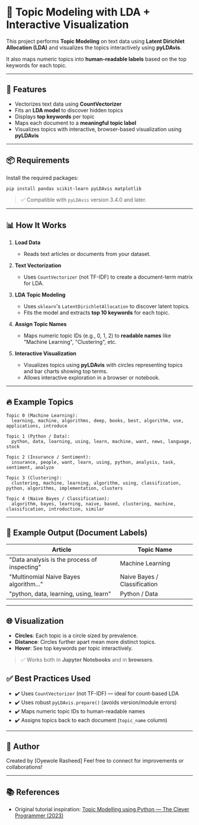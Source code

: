 # 📝 Topic Modeling with LDA + Interactive Visualization

This project performs **Topic Modeling** on text data using **Latent Dirichlet Allocation (LDA)** and visualizes the topics interactively using **pyLDAvis**.

It also maps numeric topics into **human-readable labels** based on the top keywords for each topic.

---

## 🚀 Features

* Vectorizes text data using **CountVectorizer**
* Fits an **LDA model** to discover hidden topics
* Displays **top keywords** per topic
* Maps each document to a **meaningful topic label**
* Visualizes topics with interactive, browser-based visualization using **pyLDAvis**

---

## 📦 Requirements

Install the required packages:

```bash
pip install pandas scikit-learn pyLDAvis matplotlib
```

> ✅ Compatible with `pyLDAvis` version 3.4.0 and later.

---

## 📊 How It Works

1. **Load Data**

   * Reads text articles or documents from your dataset.

2. **Text Vectorization**

   * Uses `CountVectorizer` (not TF-IDF) to create a document-term matrix for LDA.

3. **LDA Topic Modeling**

   * Uses `sklearn`'s `LatentDirichletAllocation` to discover latent topics.
   * Fits the model and extracts **top 10 keywords** for each topic.

4. **Assign Topic Names**

   * Maps numeric topic IDs (e.g., 0, 1, 2) to **readable names** like "Machine Learning", "Clustering", etc.

5. **Interactive Visualization**

   * Visualizes topics using **pyLDAvis** with circles representing topics and bar charts showing top terms.
   * Allows interactive exploration in a browser or notebook.

---

## 🔥 Example Topics

```
Topic 0 (Machine Learning):
  learning, machine, algorithms, deep, books, best, algorithm, use, applications, introduce

Topic 1 (Python / Data):
  python, data, learning, using, learn, machine, want, news, language, stock

Topic 2 (Insurance / Sentiment):
  insurance, people, want, learn, using, python, analysis, task, sentiment, analyze

Topic 3 (Clustering):
  clustering, machine, learning, algorithm, using, classification, python, algorithms, implementation, clusters

Topic 4 (Naive Bayes / Classification):
  algorithm, bayes, learning, naive, based, clustering, machine, classification, introduction, similar
```

---

## 📂 Example Output (Document Labels)

| Article                                      | Topic Name                   |
| -------------------------------------------- | ---------------------------- |
| "Data analysis is the process of inspecting" | Machine Learning             |
| "Multinomial Naive Bayes algorithm..."       | Naive Bayes / Classification |
| "python, data, learning, using, learn"       | Python / Data                |

---

## 🌐 Visualization

* **Circles**: Each topic is a circle sized by prevalence.
* **Distance**: Circles further apart mean more distinct topics.
* **Hover**: See top keywords per topic interactively.



> ✅ Works both in **Jupyter Notebooks** and in **browsers**.


## ✅ Best Practices Used

* ✔️ Uses `CountVectorizer` (not TF-IDF) — ideal for count-based LDA
* ✔️ Uses robust `pyLDAvis.prepare()` (avoids version/module errors)
* ✔️ Maps numeric topic IDs to human-readable names
* ✔️ Assigns topics back to each document (`topic_name` column)

---

## 🙋 Author

Created by \[Oyewole Rasheed]
Feel free to connect for improvements or collaborations!

---

## 📚 References

* Original tutorial inspiration:
  [Topic Modelling using Python — The Clever Programmer (2023)](https://thecleverprogrammer.com/2023/02/13/topic-modelling-using-python/)

